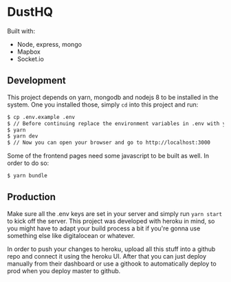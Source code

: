 DustHQ
=======================

Built with:
  * Node, express, mongo
  * Mapbox
  * Socket.io

## Development

This project depends on yarn, mongodb and nodejs 8 to be installed in the system. One you installed those, simply `cd` into this project and run:

```bash
$ cp .env.example .env
$ // Before continuing replace the environment variables in .env with your keys
$ yarn
$ yarn dev
$ // Now you can open your browser and go to http://localhost:3000
```

Some of the frontend pages need some javascript to be built as well. In order to do so:

```bash
$ yarn bundle
```

## Production

Make sure all the .env keys are set in your server and simply run `yarn start` to kick off the server. This project was developed with heroku in mind, so you might have to adapt your build process a bit if you're gonna use something else like digitalocean or whatever.

In order to push your changes to heroku, upload all this stuff into a github repo and connect it using the heroku UI. After that you can just deploy manually from their dashboard or use a githook to automatically deploy to prod when you deploy master to github.